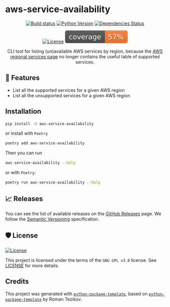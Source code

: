 # aws-service-availability

<div align="center">

[![Build status](https://github.com/jensroland/aws-service-availability/workflows/build/badge.svg?branch=main&event=push)](https://github.com/jensroland/aws-service-availability/actions?query=workflow%3Abuild)
[![Python Version](https://img.shields.io/pypi/pyversions/aws-service-availability.svg)](https://pypi.org/project/aws-service-availability/)
[![Dependencies Status](https://img.shields.io/badge/dependencies-up%20to%20date-brightgreen.svg)](https://github.com/jensroland/aws-service-availability/pulls?utf8=%E2%9C%93&q=is%3Apr%20author%3Aapp%2Fdependabot)

[![License](https://img.shields.io/github/license/jensroland/aws-service-availability)](https://github.com/jensroland/aws-service-availability/blob/main/LICENSE)
![Coverage Report](assets/images/coverage.svg)

CLI tool for listing (un)available AWS services by region, because the [AWS regional services page](https://aws.amazon.com/about-aws/global-infrastructure/regional-product-services/) no longer contains the useful table of supported services.

</div>

## 🚀 Features

- List all the supported services for a given AWS region
- List all the unsupported services for a given AWS region

## Installation

```bash
pip install -U aws-service-availability
```

or install with `Poetry`

```bash
poetry add aws-service-availability
```

Then you can run

```bash
aws-service-availability --help
```

or with `Poetry`:

```bash
poetry run aws-service-availability --help
```

## 📈 Releases

You can see the list of available releases on the [GitHub Releases](https://github.com/jensroland/aws-service-availability/releases) page. We follow the [Semantic Versioning](https://semver.org/) specification.

## 🛡 License

[![License](https://img.shields.io/github/license/jensroland/aws-service-availability)](https://github.com/jensroland/aws-service-availability/blob/main/LICENSE)

This project is licensed under the terms of the `GNU GPL v3.0` license. See [LICENSE](https://github.com/jensroland/aws-service-availability/blob/main/LICENSE) for more details.

## Credits

This project was generated with [`python-package-template`](https://github.com/JensRoland/python-package-template), based on [`python-package-template`](https://github.com/TezRomacH/python-package-template/) by Roman Tezikov.
